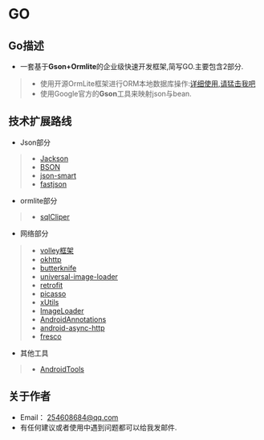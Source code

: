 GO
===============


## Go描述

* 一套基于**Gson+Ormlite**的企业级快速开发框架,简写GO.主要包含2部分.


> * 使用开源OrmLite框架进行ORM本地数据库操作:[详细使用,请猛击我吧](http://ormlite.com/ "OrmLite")
> * 使用Google官方的**Gson**工具来映射json与bean.

## 技术扩展路线

* Json部分

> * [Jackson](http://ormlite.com/ "流行的json")
> * [BSON](https://github.com/lihongjiang "json的变形金刚")
> * [json-smart](https://github.com/lihongjiang "号称比原生json快2倍")
> * [fastjson](https://github.com/lihongjiang "阿里巴巴的json神器")


* ormlite部分

> * [sqlCliper](https://github.com/lihongjiang "sqlite加密神器")


* 网络部分

> * [volley框架](https://github.com/lihongjiang "官方异步下载")
> * [okhttp](https://github.com/lihongjiang/okhttp "http的升级版")
> * [butterknife](https://github.com/lihongjiang "控件和事件的福音")
> * [universal-image-loader](http://ormlite.com/ "图片下载")
> * [retrofit](https://github.com/lihongjiang "控件和事件的福音")
> * [picasso](https://github.com/lihongjiang/picasso "图片下载")
> * [xUtils](https://github.com/wyouflf/xUtils "给力的android开源框架")
> * [ImageLoader](https://github.com/lihongjiang/ImageLoader "图片下载")
> * [AndroidAnnotations](https://github.com/lihongjiang/ImageLoader "官方注解开发包")
> * [android-async-http](https://github.com/lihongjiang/android-async-http "最好用的异步框架哦")
> * [fresco](https://github.com/lihongjiang/fresco "facebook图片加载支持gif，webp哦")

* 其他工具

>  * [AndroidTools](https://github.com/lihongjiang/androidTools "OrmLite")



## 关于作者

* Email： <254608684@qq.com>
* 有任何建议或者使用中遇到问题都可以给我发邮件.
